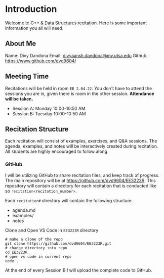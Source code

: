 # Introduction

Welcome to C++ & Data Structures recitation. Here is some important information you all will need.

## About Me

Name: Divy Dandona
Email: divyaansh.dandona@my.utsa.edu
Github: https://www.github.com/dvd9604/

## Meeting Time

Recitations will be held in room `EB 2.04.22`. You don't have to attend the sessions you are in, given there is room in the other session. **Attendance will be taken.**

- Session A: Monday 10:00-10:50 AM
- Session B: Tuesday 10:00-10:50 AM

## Recitation Structure

Each recitation will consist of examples, exercises, and Q&A sessions. The agenda, examples, and notes will be interactively created during recitation. All students are highly encouraged to follow along.

### GitHub

I will be utilizing GitHub to share recitation files, and keep track of progress.
The main repository will be at https://github.com/dvd9604/EE3223R. This repository will contain a directory for each recitation that is conducted like so `recitation<recitation_number>`.

Each `recitation#` directory will contain the following structure.

- agenda.md
- examples/
- notes

Clone and Open VS Code in `EE3223R` directory

```shell
# make a clone of the repo
git clone https://github.com/dvd9604/EE3223R.git
# change directory into repo
cd EE3223R
# open vs code in current repo
code .
```

At the end of every Session B I will upload the complete code to GitHub.
